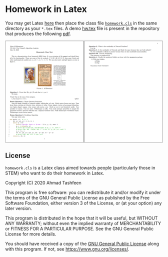 # Homework in Latex

You may get Latex [here](https://tug.org/texlive/) then place the class file [`homework.cls`](homework.cls) in the same directory as your `*.tex` files. A demo [hw.tex](hw.tex) file is present in the repository that produces the following [pdf](hw.pdf).

<img src="./media/screenshot.png" align="center" />

## License

`homework.cls` is a Latex class aimed towards people (particularly those in STEM) who want to do their homework in Latex.

Copyright (C) 2020  Ahmad Tashfeen

This program is free software: you can redistribute it and/or modify
it under the terms of the GNU General Public License as published by
the Free Software Foundation, either version 3 of the License, or
(at your option) any later version.

This program is distributed in the hope that it will be useful,
but WITHOUT ANY WARRANTY; without even the implied warranty of
MERCHANTABILITY or FITNESS FOR A PARTICULAR PURPOSE.  See the
GNU General Public License for more details.

You should have received a copy of the [GNU General Public License](COPYING)
along with this program.  If not, see <https://www.gnu.org/licenses/>.
